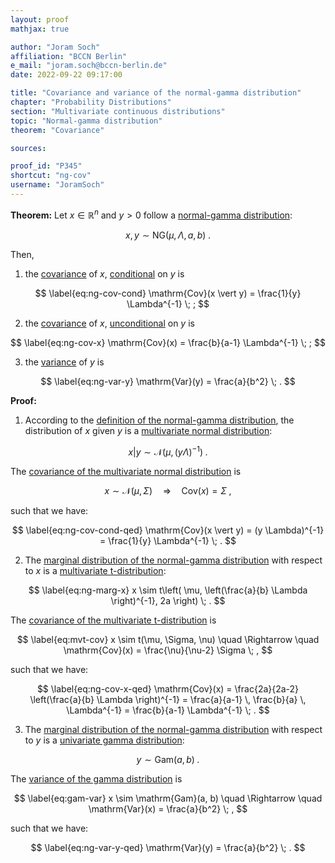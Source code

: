 ```yaml
---
layout: proof
mathjax: true

author: "Joram Soch"
affiliation: "BCCN Berlin"
e_mail: "joram.soch@bccn-berlin.de"
date: 2022-09-22 09:17:00

title: "Covariance and variance of the normal-gamma distribution"
chapter: "Probability Distributions"
section: "Multivariate continuous distributions"
topic: "Normal-gamma distribution"
theorem: "Covariance"

sources:

proof_id: "P345"
shortcut: "ng-cov"
username: "JoramSoch"
---
```



**Theorem:** Let $x \in \mathbb{R}^n$ and $y > 0$ follow a [normal-gamma distribution](/D/ng):

$$ \label{eq:ng}
x,y \sim \mathrm{NG}(\mu, \Lambda, a, b) \; .
$$

Then,

1) the [covariance](/D/cov) of $x$, [conditional](/D/dist-cond) on $y$ is

$$ \label{eq:ng-cov-cond}
\mathrm{Cov}(x \vert y) = \frac{1}{y} \Lambda^{-1} \; ;
$$

2) the [covariance](/D/cov) of $x$, [unconditional](/D/dist-marg) on $y$ is

$$ \label{eq:ng-cov-x}
\mathrm{Cov}(x) = \frac{b}{a-1} \Lambda^{-1} \; ;
$$

3) the [variance](/D/var) of $y$ is

$$ \label{eq:ng-var-y}
\mathrm{Var}(y) = \frac{a}{b^2} \; .
$$


**Proof:** 

1) According to the [definition of the normal-gamma distribution](/D/ng), the distribution of $x$ given $y$ is a [multivariate normal distribution](/D/mvn):

$$ \label{eq:ng-mvn}
x \vert y \sim \mathcal{N}(\mu, (y \Lambda)^{-1}) \; .
$$

The [covariance of the multivariate normal distribution](/P/mvn-cov) is

$$ \label{eq:mvn-cov}
x \sim \mathcal{N}(\mu, \Sigma) \quad \Rightarrow \quad \mathrm{Cov}(x) = \Sigma \; ,
$$

such that we have:

$$ \label{eq:ng-cov-cond-qed}
\mathrm{Cov}(x \vert y) = (y \Lambda)^{-1} = \frac{1}{y} \Lambda^{-1} \; .
$$

2) The [marginal distribution of the normal-gamma distribution](/P/ng-marg) with respect to $x$ is a [multivariate t-distribution](/D/mvt):

$$ \label{eq:ng-marg-x}
x \sim t\left( \mu, \left(\frac{a}{b} \Lambda \right)^{-1}, 2a \right) \; .
$$

The [covariance of the multivariate t-distribution](/P/mvt-cov) is

$$ \label{eq:mvt-cov}
x \sim t(\mu, \Sigma, \nu) \quad \Rightarrow \quad \mathrm{Cov}(x) = \frac{\nu}{\nu-2} \Sigma \; ,
$$

such that we have:

$$ \label{eq:ng-cov-x-qed}
\mathrm{Cov}(x) = \frac{2a}{2a-2} \left(\frac{a}{b} \Lambda \right)^{-1} = \frac{a}{a-1} \, \frac{b}{a} \, \Lambda^{-1} = \frac{b}{a-1} \Lambda^{-1} \; .
$$

3) The [marginal distribution of the normal-gamma distribution](/P/ng-marg) with respect to $y$ is a [univariate gamma distribution](/D/gam):

$$ \label{eq:ng-marg-y}
y \sim \mathrm{Gam}(a, b) \; .
$$

The [variance of the gamma distribution](/P/gam-var) is

$$ \label{eq:gam-var}
x \sim \mathrm{Gam}(a, b) \quad \Rightarrow \quad \mathrm{Var}(x) = \frac{a}{b^2} \; ,
$$

such that we have:

$$ \label{eq:ng-var-y-qed}
\mathrm{Var}(y) = \frac{a}{b^2} \; .
$$